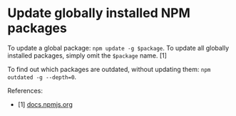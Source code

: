 # Update globally installed NPM packages

To update a global package: `npm update -g $package`. To update all globally
installed packages, simply omit the `$package` name. [1]

To find out which packages are outdated, without updating them:
`npm outdated -g --depth=0`. 

References:
- [1] [docs.npmjs.org](https://docs.npmjs.com/getting-started/updating-global-packages)
